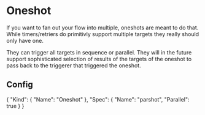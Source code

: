 # Oneshot
If you want to fan out your flow into multiple, oneshots are meant to do that.
While timers/retriers do primitivly support multiple targets they really should only have one.

They can trigger all targets in sequence or parallel. They will in the future support sophisticated selection of 
results of the targets of the oneshot to pass back to the triggerer that triggered the oneshot.

## Config
{
    "Kind": {
        "Name": "Oneshot"
    },
    "Spec": {
        "Name": "parshot",
        "Parallel": true
    }
}